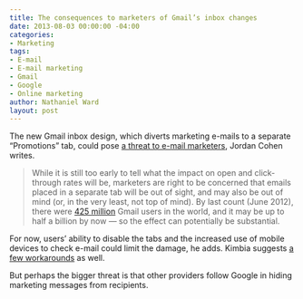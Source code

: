 ```yaml
---
title: The consequences to marketers of Gmail’s inbox changes
date: 2013-08-03 00:00:00 -04:00
categories:
- Marketing
tags:
- E-mail
- E-mail marketing
- Gmail
- Google
- Online marketing
author: Nathaniel Ward
layout: post
---
```


The new Gmail inbox design, which diverts marketing e-mails to a separate “Promotions” tab, could pose [a threat to e-mail marketers][1], Jordan Cohen writes.

> While it is still too early to tell what the impact on open and click-through rates will be, marketers are right to be concerned that emails placed in a separate tab will be out of sight, and may also be out of mind (or, in the very least, not top of mind). By last count (June 2012), there were [425 million][2] Gmail users in the world, and it may be up to half a billion by now — so the effect can potentially be substantial.

For now, users’ ability to disable the tabs and the increased use of mobile devices to check e-mail could limit the damage, he adds. Kimbia suggests [a few workarounds][3] as well.

But perhaps the bigger threat is that other providers follow Google in hiding marketing messages from recipients.

 [1]: http://www.mediapost.com/publications/article/205201/coping-with-the-new-gmail-inbox.html
 [2]: http://techcrunch.com/2012/06/28/gmail-now-has-425-million-users-google-apps-used-by-5-million-businesses-and-66-of-the-top-100-universities/
 [3]: http://www.kimbia.com/nonprofits-and-the-new-gmail-inbox-5-things-to-start-doing-today/